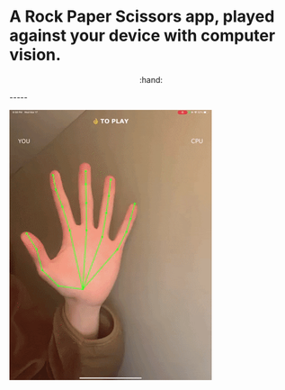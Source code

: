 
# A Rock Paper Scissors app, played against your device with computer vision.
<p style="text-align: center;"> :hand: </p>
-----

![Demo](demo/demo.gif)
